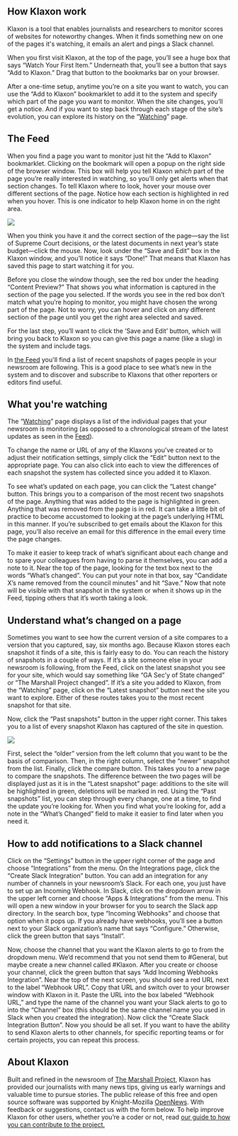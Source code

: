 ## How Klaxon work

Klaxon is a tool that enables journalists and researchers to monitor scores of websites for noteworthy changes. When it finds something new on one of the pages it's watching, it emails an alert and pings a Slack channel.

When you first visit Klaxon, at the top of the page, you’ll see a huge box that says “Watch Your First Item.” 
Underneath that, you’ll see a button that says “Add to Klaxon.” Drag that button to the bookmarks bar on your browser. 

After a one-time setup, anytime you’re on a site you want to watch, you can use the “Add to Klaxon” bookmarklet to add it to the system and specify which part of the page you want to monitor. When the site changes, you’ll get a notice. And if you want to step back through each stage of the site’s evolution, you can explore its history on the “[Watching](/watching/pages)” page.


## The Feed

When you find a page you want to monitor just hit the “Add to Klaxon” bookmarklet. Clicking on the bookmark will open a popup on the right side of the browser window. This box will help you tell Klaxon *which* part of the page you’re really interested in watching, so you’ll only get alerts when that section changes. To tell Klaxon where to look, hover your mouse over different sections of the page. Notice how each section is highlighted in red when you hover. This is one indicator to help Klaxon home in on the right area.

![](/assets/bookmarklet.png)

When you think you have it and the correct section of the page—say the list of Supreme Court decisions, or the latest documents in next year’s state budget—click the mouse. Now, look under the “Save and Edit” box in the Klaxon window, and you’ll notice it says “Done!” That means that Klaxon has saved this page to start watching it for you.

Before you close the window though, see the red box under the heading “Content Preview?” That shows you what information is captured in the section of the page you selected. If the words you see in the red box don’t match what you’re hoping to monitor, you might have chosen the wrong part of the page. Not to worry, you can hover and click on any different section of the page until you get the right area selected and saved. 

For the last step, you’ll want to click the ‘Save and Edit’ button, which will bring you back to Klaxon so you can give this page a name (like a slug) in the system and include tags.

In [the Feed](/) you'll find a list of recent snapshots of pages people in your newsroom are following. This is a good place to see what’s new in the system and to discover and subscribe to Klaxons that other reporters or editors find useful.

## What you're watching

The “[Watching](/watching/pages)” page displays a list of the individual pages that your newsroom is monitoring (as opposed to a chronological stream of the latest updates as seen in the [Feed](/)). 

To change the name or URL of any of the Klaxons you’ve created or to adjust their notification settings, simply click the “Edit” button next to the appropriate page. You can also click into each to view the differences of each snapshot the system has collected since you added it to Klaxon.

To see what’s updated on each page, you can click the “Latest change” button. This brings you to a comparison of the most recent two snapshots of the page. Anything that was added to the page is highlighted in green. Anything that was removed from the page is in red. It can take a little bit of practice to become accustomed to looking at the page’s underlying HTML in this manner. If you’re subscribed to get emails about the Klaxon for this page, you’ll also receive an email for this difference in the email every time the page changes.

To make it easier to keep track of what’s significant about each change and to spare your colleagues from having to parse it themselves, you can add a note to it. Near the top of the page, looking for the text box next to the words “What’s changed”. You can put your note in that box, say “Candidate X’s name removed from the council minutes” and hit “Save.” Now that note will be visible with that snapshot in the system or when it shows up in the Feed, tipping others that it’s worth taking a look.

## Understand what’s changed on a page

Sometimes you want to see how the current version of a site compares to a version that you captured, say, six months ago. Because Klaxon stores each snapshot it finds of a site, this is fairly easy to do. You can reach the history of snapshots in a couple of ways. If it’s a site someone else in your newsroom is following, from the Feed, click on the latest snapshot you see for your site, which would say something like “GA Sec’y of State changed” or “The Marshall Project changed”. If it’s a site you added to Klaxon, from the “Watching” page, click on the “Latest snapshot” button next the site you want to explore. Either of these routes takes you to the most recent snapshot for that site. 

Now, click the “Past snapshots” button in the upper right corner. This takes you to a list of every snapshot Klaxon has captured of the site in question.

![](/assets/compare_versions.png)

First, select the “older” version from the left column that you want to be the basis of comparison. Then, in the right column, select the “newer” snapshot from the list. Finally, click the compare button. This takes you to a new page to compare the snapshots. The difference between the two pages will be displayed just as it is in the “Latest snapshot” page: additions to the site will be highlighted in green, deletions will be marked in red. Using the “Past snapshots” list, you can step through every change, one at a time, to find the update you’re looking for.  When you find what you’re looking for, add a note in the “What’s Changed” field to make it easier to find later when you need it. 

## How to add notifications to a Slack channel

Click on the “Settings” button in the upper right corner of the page and choose “Integrations” from the menu. On the Integrations page, click the “Create Slack Integration” button. You can add an integration for any number of channels in your newsroom’s Slack. For each one, you just have to set up an Incoming Webhook. In Slack, click on the dropdown arrow in the upper left corner and choose “Apps & Integrations” from the menu. This will open a new window in your browser for you to search the Slack app directory. In the search box, type “Incoming Webhooks” and choose that option when it pops up. If you already have webhooks, you’ll see a button next to your Slack organization’s name that says “Configure.” Otherwise, click the green button that says “Install”.

Now, choose the channel that you want the Klaxon alerts to go to from the dropdown menu. We’d recommend that you not send them to #General, but maybe create a new channel called #Klaxon. After you create or choose your channel, click the green button that says “Add Incoming Webhooks Integration”. Near the top of the next screen, you should see a red URL next to the label “Webhook URL”. Copy that URL and switch over to your browser window with Klaxon in it. Paste the URL into the box labeled “Webhook URL,” and type the name of the channel you want your Slack alerts to go to into the “Channel” box (this should be the same channel name you used in Slack when you created the integration). Now click the “Create Slack Integration Button”. Now you should be all set. If you want to have the ability to send Klaxon alerts to other channels, for specific reporting teams or for certain projects, you can repeat this process.

## About Klaxon

Built and refined in the newsroom of [The Marshall Project](https://www.themarshallproject.org/#.2N8GFLsI0), Klaxon has provided our journalists with many news tips, giving us early warnings and valuable time to pursue stories. The public release of this free and open source software was supported by Knight-Mozilla [OpenNews](https://opennews.org/). With feedback or suggestions, contact us with the form below. To help improve Klaxon for other users, whether you’re a coder or not, read [our guide to how you can contribute to the project.](https://github.com/themarshallproject/klaxon/blob/master/CONTRIBUTING.md)


